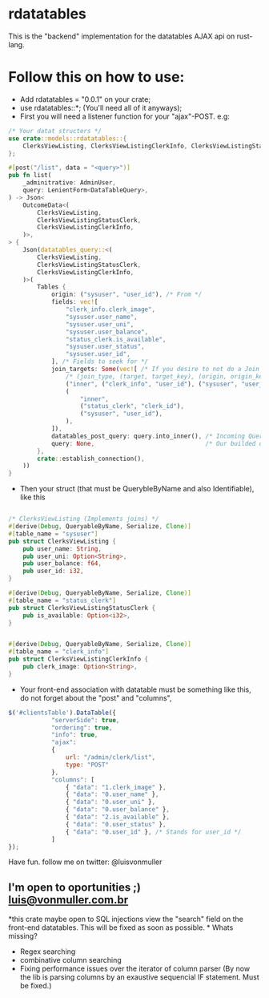 # rdatatables
This is the "backend" implementation for the datatables AJAX api on rust-lang.

# Follow this on how to use: 
* Add rdatatables = "0.0.1" on your crate;
* use rdatatables::*; (You'll need all of it anyways);
* First you will need a listener function for your "ajax"-POST. 
e.g:

```rust
/* Your datat structers */
use crate::models::rdatatables::{
    ClerksViewListing, ClerksViewListingClerkInfo, ClerksViewListingStatusClerk,
};

#[post("/list", data = "<query>")]
pub fn list(
    _adminitrative: AdminUser,
    query: LenientForm<DataTableQuery>,
) -> Json<
    OutcomeData<(
        ClerksViewListing,
        ClerksViewListingStatusClerk,
        ClerksViewListingClerkInfo,
    )>,
> {
    Json(datatables_query::<(
        ClerksViewListing,
        ClerksViewListingStatusClerk,
        ClerksViewListingClerkInfo,
    )>(
        Tables {
            origin: ("sysuser", "user_id"), /* From */
            fields: vec![
                "clerk_info.clerk_image",
                "sysuser.user_name",
                "sysuser.user_uni",
                "sysuser.user_balance",
                "status_clerk.is_available",
                "sysuser.user_status",
                "sysuser.user_id",
            ], /* Fields to seek for */
            join_targets: Some(vec![ /* If you desire to not do a Join at all, just give a None here */
                /* (join_type, (target, target_key), (origin, origin_key) */
                ("inner", ("clerk_info", "user_id"), ("sysuser", "user_id")),
                (
                    "inner",
                    ("status_clerk", "clerk_id"),
                    ("sysuser", "user_id"),
                ),
            ]),
            datatables_post_query: query.into_inner(), /* Incoming Query parses to the desired struct. */
            query: None,                               /* Our builded query holder */
        },
        crate::establish_connection(),
    ))
}
```

* Then your struct (that must be QuerybleByName and also Identifiable), like this
```rust 

/* ClerksViewListing (Implements joins) */
#[derive(Debug, QueryableByName, Serialize, Clone)]
#[table_name = "sysuser"]
pub struct ClerksViewListing {
    pub user_name: String,
    pub user_uni: Option<String>,
    pub user_balance: f64,
    pub user_id: i32,
}

#[derive(Debug, QueryableByName, Serialize, Clone)]
#[table_name = "status_clerk"]
pub struct ClerksViewListingStatusClerk {
    pub is_available: Option<i32>,
}


#[derive(Debug, QueryableByName, Serialize, Clone)]
#[table_name = "clerk_info"]
pub struct ClerksViewListingClerkInfo {
    pub clerk_image: Option<String>,
}


```
* Your front-end association with datatable must be something like this, do not forget about the "post" and "columns",
```js
$('#clientsTable').DataTable({
			"serverSide": true,
			"ordering": true,
			"info": true,
			"ajax":
			{
				url: "/admin/clerk/list",
				type: "POST"
			},
			"columns": [
				{ "data": "1.clerk_image" },
				{ "data": "0.user_name" }, 
				{ "data": "0.user_uni" },
				{ "data": "0.user_balance" },
				{ "data": "2.is_available" },
				{ "data": "0.user_status" },
				{ "data": "0.user_id" }, /* Stands for user_id */
			]
});

```

Have fun. 
follow me on twitter: @luisvonmuller 
## I'm open to oportunities ;) luis@vonmuller.com.br

*this crate maybe open to SQL injections view the "search" field on the front-end datatables. This will be fixed as soon as possible. *
Whats missing? 
* Regex searching
* combinative column searching
* Fixing performance issues over the iterator of column parser (By now the lib is parsing columns by an exaustive sequencial IF statement. Must be fixed.)

